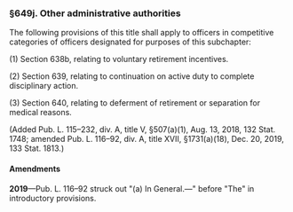### §649j. Other administrative authorities ###

The following provisions of this title shall apply to officers in competitive categories of officers designated for purposes of this subchapter:

(1) Section 638b, relating to voluntary retirement incentives.

(2) Section 639, relating to continuation on active duty to complete disciplinary action.

(3) Section 640, relating to deferment of retirement or separation for medical reasons.

(Added Pub. L. 115–232, div. A, title V, §507(a)(1), Aug. 13, 2018, 132 Stat. 1748; amended Pub. L. 116–92, div. A, title XVII, §1731(a)(18), Dec. 20, 2019, 133 Stat. 1813.)

#### Amendments ####

**2019**—Pub. L. 116–92 struck out "(a) In General.—" before "The" in introductory provisions.